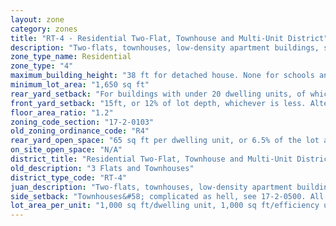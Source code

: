 ```yaml
---
layout: zone
category: zones
title: "RT-4 - Residential Two-Flat, Townhouse and Multi-Unit District"
description: "Two-flats, townhouses, low-density apartment buildings, single family homes."
zone_type_name: Residential
zone_type: "4"
maximum_building_height: "38 ft for detached house. None for schools and churches."
minimum_lot_area: "1,650 sq ft"
rear_yard_setback: "For buildings with under 20 dwelling units, of which at least 33% are &quot;accessible&quot;&#58; 50 ft or 24% of lot depth, whichever is less. For other buildings&#58; 50 ft or 30% of lot depth, whichever is less."
front_yard_setback: "15ft, or 12% of lot depth, whichever is less. Alternatively, setback can be the average front yard depth of nearest 2 lots (properties on primary boulevards have a slightly different rule). If any lots to be included in the calculation are vacant, assume that their front yard depths are 15 feet or 12% of lot depth, whichever is less."
floor_area_ratio: "1.2"
zoning_code_section: "17-2-0103"
old_zoning_ordinance_code: "R4"
rear_yard_open_space: "65 sq ft per dwelling unit, or 6.5% of the lot area, which ever is greater."
on_site_open_space: "N/A"
district_title: "Residential Two-Flat, Townhouse and Multi-Unit District"
old_description: "3 Flats and Townhouses"
district_type_code: "RT-4"
juan_description: "Two-flats, townhouses, low-density apartment buildings, single family homes."
side_setback: "Townhouses&#58; complicated as hell, see 17-2-0500. All other buildings&#58; Combined width of side setbacks must equal 20% of lot width, and neither setback can be less than 2 feet or 8% of lot width (whichever is greater.) But no setback is required to be wider than 5 feet."
lot_area_per_unit: "1,000 sq ft/dwelling unit, 1,000 sq ft/efficiency unit, 500 sq ft/SRO unit"
---
```

